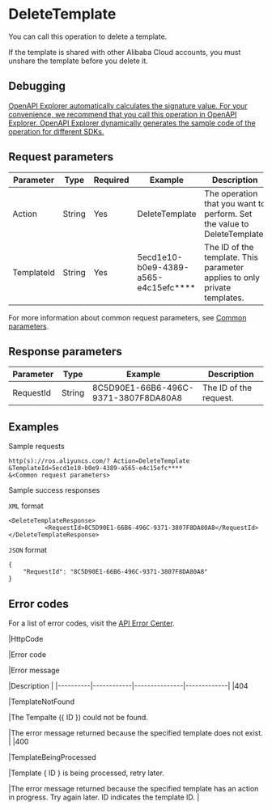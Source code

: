 # DeleteTemplate

You can call this operation to delete a template.

If the template is shared with other Alibaba Cloud accounts, you must unshare the template before you delete it.

## Debugging

[OpenAPI Explorer automatically calculates the signature value. For your convenience, we recommend that you call this operation in OpenAPI Explorer. OpenAPI Explorer dynamically generates the sample code of the operation for different SDKs.](https://api.aliyun.com/#product=ROS&api=DeleteTemplate&type=RPC&version=2019-09-10)

## Request parameters

|Parameter|Type|Required|Example|Description|
|---------|----|--------|-------|-----------|
|Action|String|Yes|DeleteTemplate|The operation that you want to perform. Set the value to DeleteTemplate. |
|TemplateId|String|Yes|5ecd1e10-b0e9-4389-a565-e4c15efc\*\*\*\*|The ID of the template. This parameter applies to only private templates. |

For more information about common request parameters, see [Common parameters](~~131957~~).

## Response parameters

|Parameter|Type|Example|Description|
|---------|----|-------|-----------|
|RequestId|String|8C5D90E1-66B6-496C-9371-3807F8DA80A8|The ID of the request. |

## Examples

Sample requests

```
http(s)://ros.aliyuncs.com/? Action=DeleteTemplate
&TemplateId=5ecd1e10-b0e9-4389-a565-e4c15efc****
&<Common request parameters>
```

Sample success responses

`XML` format

```
<DeleteTemplateResponse>
          <RequestId>8C5D90E1-66B6-496C-9371-3807F8DA80A8</RequestId>
</DeleteTemplateResponse>
```

`JSON` format

```
{
    "RequestId": "8C5D90E1-66B6-496C-9371-3807F8DA80A8"
}
```

## Error codes

For a list of error codes, visit the [API Error Center](https://error-center.alibabacloud.com/status/product/ROS).

|HttpCode

|Error code

|Error message

|Description |
|----------|------------|---------------|-------------|
|404

|TemplateNotFound

|The Tempalte \(\{ ID \}\) could not be found.

|The error message returned because the specified template does not exist. |
|400

|TemplateBeingProcessed

|Template \{ ID \} is being processed, retry later.

|The error message returned because the specified template has an action in progress. Try again later. ID indicates the template ID. |

